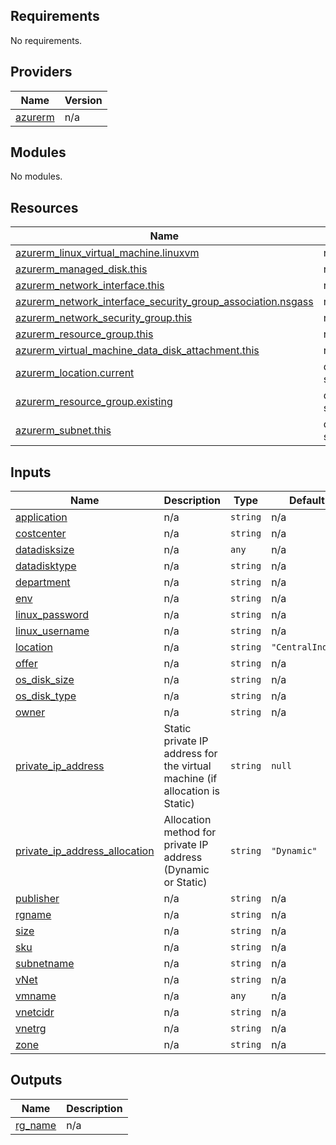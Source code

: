 ## Requirements

No requirements.

## Providers

| Name | Version |
|------|---------|
| <a name="provider_azurerm"></a> [azurerm](#provider\_azurerm) | n/a |

## Modules

No modules.

## Resources

| Name | Type |
|------|------|
| [azurerm_linux_virtual_machine.linuxvm](https://registry.terraform.io/providers/hashicorp/azurerm/latest/docs/resources/linux_virtual_machine) | resource |
| [azurerm_managed_disk.this](https://registry.terraform.io/providers/hashicorp/azurerm/latest/docs/resources/managed_disk) | resource |
| [azurerm_network_interface.this](https://registry.terraform.io/providers/hashicorp/azurerm/latest/docs/resources/network_interface) | resource |
| [azurerm_network_interface_security_group_association.nsgass](https://registry.terraform.io/providers/hashicorp/azurerm/latest/docs/resources/network_interface_security_group_association) | resource |
| [azurerm_network_security_group.this](https://registry.terraform.io/providers/hashicorp/azurerm/latest/docs/resources/network_security_group) | resource |
| [azurerm_resource_group.this](https://registry.terraform.io/providers/hashicorp/azurerm/latest/docs/resources/resource_group) | resource |
| [azurerm_virtual_machine_data_disk_attachment.this](https://registry.terraform.io/providers/hashicorp/azurerm/latest/docs/resources/virtual_machine_data_disk_attachment) | resource |
| [azurerm_location.current](https://registry.terraform.io/providers/hashicorp/azurerm/latest/docs/data-sources/location) | data source |
| [azurerm_resource_group.existing](https://registry.terraform.io/providers/hashicorp/azurerm/latest/docs/data-sources/resource_group) | data source |
| [azurerm_subnet.this](https://registry.terraform.io/providers/hashicorp/azurerm/latest/docs/data-sources/subnet) | data source |

## Inputs

| Name | Description | Type | Default | Required |
|------|-------------|------|---------|:--------:|
| <a name="input_application"></a> [application](#input\_application) | n/a | `string` | n/a | yes |
| <a name="input_costcenter"></a> [costcenter](#input\_costcenter) | n/a | `string` | n/a | yes |
| <a name="input_datadisksize"></a> [datadisksize](#input\_datadisksize) | n/a | `any` | n/a | yes |
| <a name="input_datadisktype"></a> [datadisktype](#input\_datadisktype) | n/a | `string` | n/a | yes |
| <a name="input_department"></a> [department](#input\_department) | n/a | `string` | n/a | yes |
| <a name="input_env"></a> [env](#input\_env) | n/a | `string` | n/a | yes |
| <a name="input_linux_password"></a> [linux\_password](#input\_linux\_password) | n/a | `string` | n/a | yes |
| <a name="input_linux_username"></a> [linux\_username](#input\_linux\_username) | n/a | `string` | n/a | yes |
| <a name="input_location"></a> [location](#input\_location) | n/a | `string` | `"CentralIndia"` | no |
| <a name="input_offer"></a> [offer](#input\_offer) | n/a | `string` | n/a | yes |
| <a name="input_os_disk_size"></a> [os\_disk\_size](#input\_os\_disk\_size) | n/a | `string` | n/a | yes |
| <a name="input_os_disk_type"></a> [os\_disk\_type](#input\_os\_disk\_type) | n/a | `string` | n/a | yes |
| <a name="input_owner"></a> [owner](#input\_owner) | n/a | `string` | n/a | yes |
| <a name="input_private_ip_address"></a> [private\_ip\_address](#input\_private\_ip\_address) | Static private IP address for the virtual machine (if allocation is Static) | `string` | `null` | no |
| <a name="input_private_ip_address_allocation"></a> [private\_ip\_address\_allocation](#input\_private\_ip\_address\_allocation) | Allocation method for private IP address (Dynamic or Static) | `string` | `"Dynamic"` | no |
| <a name="input_publisher"></a> [publisher](#input\_publisher) | n/a | `string` | n/a | yes |
| <a name="input_rgname"></a> [rgname](#input\_rgname) | n/a | `string` | n/a | yes |
| <a name="input_size"></a> [size](#input\_size) | n/a | `string` | n/a | yes |
| <a name="input_sku"></a> [sku](#input\_sku) | n/a | `string` | n/a | yes |
| <a name="input_subnetname"></a> [subnetname](#input\_subnetname) | n/a | `string` | n/a | yes |
| <a name="input_vNet"></a> [vNet](#input\_vNet) | n/a | `string` | n/a | yes |
| <a name="input_vmname"></a> [vmname](#input\_vmname) | n/a | `any` | n/a | yes |
| <a name="input_vnetcidr"></a> [vnetcidr](#input\_vnetcidr) | n/a | `string` | n/a | yes |
| <a name="input_vnetrg"></a> [vnetrg](#input\_vnetrg) | n/a | `string` | n/a | yes |
| <a name="input_zone"></a> [zone](#input\_zone) | n/a | `string` | n/a | yes |

## Outputs

| Name | Description |
|------|-------------|
| <a name="output_rg_name"></a> [rg\_name](#output\_rg\_name) | n/a |
